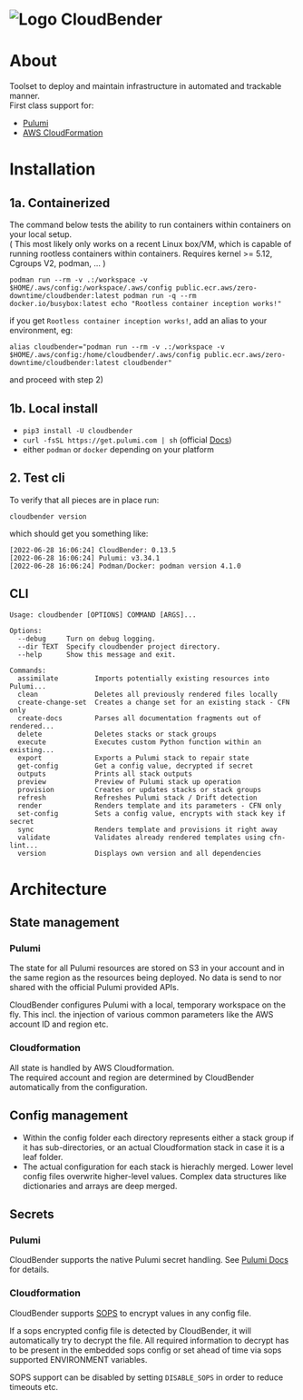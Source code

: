 # ![Logo](https://git.zero-downtime.net/ZeroDownTime/CloudBender/media/branch/master/cloudbender.png) CloudBender

# About

Toolset to deploy and maintain infrastructure in automated and trackable manner.  
First class support for:  
- [Pulumi](https://www.pulumi.com/docs/)
- [AWS CloudFormation](https://aws.amazon.com/cloudformation)


# Installation

## 1a. Containerized

The command below tests the ability to run containers within containers on your local setup.  
( This most likely only works on a recent Linux box/VM, which is capable of running rootless containers within containers.
Requires kernel >= 5.12, Cgroups V2, podman, ... )

```
podman run --rm -v .:/workspace -v $HOME/.aws/config:/workspace/.aws/config public.ecr.aws/zero-downtime/cloudbender:latest podman run -q --rm docker.io/busybox:latest echo "Rootless container inception works!"
```

if you get `Rootless container inception works!`, add an alias to your environment, eg:

```
alias cloudbender="podman run --rm -v .:/workspace -v $HOME/.aws/config:/home/cloudbender/.aws/config public.ecr.aws/zero-downtime/cloudbender:latest cloudbender"
```
and proceed with step 2)

## 1b. Local install
- `pip3 install -U cloudbender`
- `curl -fsSL https://get.pulumi.com | sh`  (official [Docs](https://www.pulumi.com/docs/get-started/install/))
- either `podman` or `docker` depending on your platform

## 2. Test cli
To verify that all pieces are in place run:  
```
cloudbender version
```
which should get you something like:
```
[2022-06-28 16:06:24] CloudBender: 0.13.5
[2022-06-28 16:06:24] Pulumi: v3.34.1
[2022-06-28 16:06:24] Podman/Docker: podman version 4.1.0
```

## CLI

```
Usage: cloudbender [OPTIONS] COMMAND [ARGS]...

Options:
  --debug     Turn on debug logging.
  --dir TEXT  Specify cloudbender project directory.
  --help      Show this message and exit.

Commands:
  assimilate         Imports potentially existing resources into Pulumi...
  clean              Deletes all previously rendered files locally
  create-change-set  Creates a change set for an existing stack - CFN only
  create-docs        Parses all documentation fragments out of rendered...
  delete             Deletes stacks or stack groups
  execute            Executes custom Python function within an existing...
  export             Exports a Pulumi stack to repair state
  get-config         Get a config value, decrypted if secret
  outputs            Prints all stack outputs
  preview            Preview of Pulumi stack up operation
  provision          Creates or updates stacks or stack groups
  refresh            Refreshes Pulumi stack / Drift detection
  render             Renders template and its parameters - CFN only
  set-config         Sets a config value, encrypts with stack key if secret
  sync               Renders template and provisions it right away
  validate           Validates already rendered templates using cfn-lint...
  version            Displays own version and all dependencies
```

# Architecture
## State management
### Pulumi
The state for all Pulumi resources are stored on S3 in your account and in the same region as the resources being deployed.
No data is send to nor shared with the official Pulumi provided APIs.

CloudBender configures Pulumi with a local, temporary workspace on the fly. This incl. the injection of various common parameters like the AWS account ID and region etc.  

### Cloudformation
All state is handled by AWS Cloudformation.  
The required account and region are determined by CloudBender automatically from the configuration.


## Config management
- Within the config folder each directory represents either a stack group if it has sub-directories, or an actual Cloudformation stack in case it is a leaf folder.
- The actual configuration for each stack is hierachly merged. Lower level config files overwrite higher-level values. Complex data structures like dictionaries and arrays are deep merged.

## Secrets

### Pulumi
CloudBender supports the native Pulumi secret handling.
See [Pulumi Docs](https://www.pulumi.com/docs/intro/concepts/secrets/) for details.

### Cloudformation
CloudBender supports [SOPS](https://github.com/mozilla/sops) to encrypt values in any config file.

If a sops encrypted config file is detected by CloudBender, it will automatically try to decrypt the file. All required information to decrypt has to be present in the embedded sops config or set ahead of time via sops supported ENVIRONMENT variables.

SOPS support can be disabled by setting `DISABLE_SOPS` in order to reduce timeouts etc.
